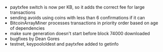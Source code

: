 * paytxfee switch is now per KB, so it adds the correct fee for large transactions
* sending avoids using coins with less than 6 confirmations if it can
* BitcoinArrayMiner processes transactions in priority order based on age of dependencies
* make sure generation doesn't start before block 74000 downloaded
* bugfixes by Dean Gores
* testnet, keypoololdest and paytxfee added to getinfo
